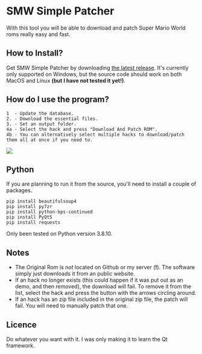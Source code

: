 # SMW Simple Patcher

With this tool you will be able to download and patch Super Mario World roms really easy and fast.


## How to Install?

Get SMW Simple Patcher by downloading [the latest release](https://github.com/Propag4nd4lf/smwsimplepatcher/releases). It's currently only supported on Windows, but the source code should work on both MacOS and Linux __(but I have not tested it yet!)__.


## How do I use the program?

```
1  - Update the database.
2. - Download the essential files.
3. - Set an output folder.
4a - Select the hack and press "Download And Patch ROM".
4b - You can alternatively select multiple hacks to download/patch them all at once if you need to.
```

![](https://i.imgur.com/ZZNoXKC.gif)


## Python

If you are planning to run it from the source, you'll need to install a couple of packages.
```
pip install beautifulsoup4
pip install py7zr
pip install python-bps-continued
pip install PyQt5
pip install requests
```
Only been tested on Python version 3.8.10.


## Notes

- The Original Rom is _not_ located on Github or my server (__!__). The software simply just downloads it from an public website.
- If an hack no longer exists (this could happen if it was put out as an demo, and then removed), the download will fail. To remove it from the list, select the hack and press the button with the arrows circling around.
- If an hack has an zip file included in the original zip file, the patch will fail. You will need to manually patch that one.


## Licence

Do whatever you want with it. I was only making it to learn the Qt framework.
